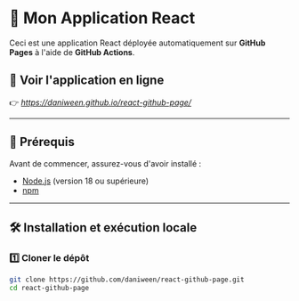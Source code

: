 # 🚀 Mon Application React

Ceci est une application React déployée automatiquement sur **GitHub Pages** à l'aide de **GitHub Actions**.

## 🔗 Voir l'application en ligne  
👉 *https://daniween.github.io/react-github-page/*  

---

## 📌 Prérequis  

Avant de commencer, assurez-vous d'avoir installé :  

- [Node.js](https://nodejs.org/) (version 18 ou supérieure)  
- [npm](https://www.npmjs.com/)  

---

## 🛠 Installation et exécution locale  

### 1️⃣ Cloner le dépôt  
```bash
git clone https://github.com/daniween/react-github-page.git
cd react-github-page
